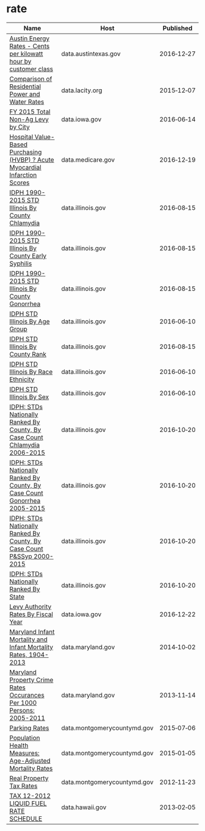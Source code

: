 # rate

Name | Host | Published
---- | ---- | ---------
[Austin Energy Rates - Cents per kilowatt hour by customer class](../datasets/scy3-ke5d.md) | data.austintexas.gov | 2016&#x2011;12&#x2011;27
[Comparison of Residential Power and Water Rates](../datasets/mnrz-a5vv.md) | data.lacity.org | 2015&#x2011;12&#x2011;07
[FY 2015 Total Non-Ag Levy by City](../datasets/n432-c6ty.md) | data.iowa.gov | 2016&#x2011;06&#x2011;14
[Hospital Value-Based Purchasing (HVBP) ? Acute Myocardial Infarction Scores](../datasets/rm5p-8gae.md) | data.medicare.gov | 2016&#x2011;12&#x2011;19
[IDPH 1990-2015 STD Illinois By County Chlamydia](../datasets/vcg3-dux6.md) | data.illinois.gov | 2016&#x2011;08&#x2011;15
[IDPH 1990-2015 STD Illinois By County Early Syphilis](../datasets/ry7q-f463.md) | data.illinois.gov | 2016&#x2011;08&#x2011;15
[IDPH 1990-2015 STD Illinois By County Gonorrhea](../datasets/dq2r-y9bw.md) | data.illinois.gov | 2016&#x2011;08&#x2011;15
[IDPH STD Illinois By Age Group](../datasets/84hd-bxse.md) | data.illinois.gov | 2016&#x2011;06&#x2011;10
[IDPH STD Illinois By County Rank](../datasets/jj3q-32um.md) | data.illinois.gov | 2016&#x2011;08&#x2011;15
[IDPH STD Illinois By Race Ethnicity](../datasets/4639-tztg.md) | data.illinois.gov | 2016&#x2011;06&#x2011;10
[IDPH STD Illinois By Sex](../datasets/cb2a-8e6s.md) | data.illinois.gov | 2016&#x2011;06&#x2011;10
[IDPH: STDs Nationally Ranked By County, By Case Count Chlamydia 2006-2015](../datasets/xuuw-9mzb.md) | data.illinois.gov | 2016&#x2011;10&#x2011;20
[IDPH: STDs Nationally Ranked By County, By Case Count Gonorrhea 2005-2015](../datasets/kc8y-8tqk.md) | data.illinois.gov | 2016&#x2011;10&#x2011;20
[IDPH: STDs Nationally Ranked By County, By Case Count P&SSyp 2000-2015](../datasets/i8hz-ffis.md) | data.illinois.gov | 2016&#x2011;10&#x2011;20
[IDPH: STDs Nationally Ranked By State](../datasets/3pdc-gk5d.md) | data.illinois.gov | 2016&#x2011;10&#x2011;20
[Levy Authority Rates By Fiscal Year](../datasets/xmkr-kpjb.md) | data.iowa.gov | 2016&#x2011;12&#x2011;22
[Maryland Infant Mortality and Infant Mortality Rates, 1904-2013](../datasets/p6r3-wfed.md) | data.maryland.gov | 2014&#x2011;10&#x2011;02
[Maryland Property Crime Rates Occurances Per 1000 Persons: 2005-2011](../datasets/7ks4-3r3s.md) | data.maryland.gov | 2013&#x2011;11&#x2011;14
[Parking Rates](../datasets/dh8t-aq6g.md) | data.montgomerycountymd.gov | 2015&#x2011;07&#x2011;06
[Population Health Measures: Age-Adjusted Mortality Rates](../datasets/j55i-sqj8.md) | data.montgomerycountymd.gov | 2015&#x2011;01&#x2011;05
[Real Property Tax Rates](../datasets/es5m-4wf9.md) | data.montgomerycountymd.gov | 2012&#x2011;11&#x2011;23
[TAX 12-2012 LIQUID FUEL RATE SCHEDULE](../datasets/ap2e-c6eb.md) | data.hawaii.gov | 2013&#x2011;02&#x2011;05

